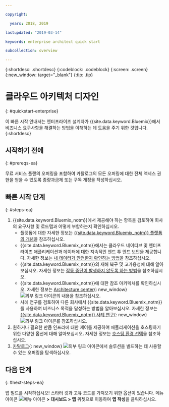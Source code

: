 ```yaml
---

copyright:

  years: 2018, 2019

lastupdated: "2019-03-14"

keywords: enterprise architect quick start

subcollection: overview

---
```


{:shortdesc: .shortdesc}
{:codeblock: .codeblock}
{:screen: .screen}
{:new_window: target="_blank"}
{:tip: .tip}

# 클라우드 아키텍처 디자인
{: #quickstart-enterprise}

이 빠른 시작 안내서는 엔터프라이즈 설계자가 {{site.data.keyword.Bluemix}}에서 비즈니스 요구사항을 해결하는 방법을 이해하는 데 도움을 주기 위한 것입니다. 
{:shortdesc}

## 시작하기 전에
{: #prereqs-ea}

무료 서비스 플랜의 오퍼링을 포함하여 카탈로그의 모든 오퍼링에 대한 전체 액세스 권한을 얻을 수 있도록 종량과금제 또는 구독 계정을 작성하십시오. 

## 빠른 시작 단계
{: #steps-ea}

1. {{site.data.keyword.Bluemix_notm}}에서 제공해야 하는 항목을 검토하여 회사의 요구사항 및 로드맵과 어떻게 부합하는지 확인하십시오. 
    * 플랫폼에 대한 자세한 정보는 [{{site.data.keyword.Bluemix_notm}} 플랫폼의 개념](/docs/overview?topic=overview-whatis-platform)을 참조하십시오.
    * {{site.data.keyword.Bluemix_notm}}에서는 클라우드 네이티브 및 엔터프라이즈 애플리케이션과 데이터에 대한 지속적인 엔드 투 엔드 보안을 제공합니다. 자세한 정보는 [내 데이터가 안전한지 확인하는 방법](/docs/overview?topic=overview-security)을 참조하십시오. 
    * {{site.data.keyword.Bluemix_notm}}의 재해 복구 및 고가용성에 대해 알아보십시오. 자세한 정보는 [작동 중단이 발생하지 않도록 하는 방법](/docs/overview?topic=overview-zero-downtime)을 참조하십시오.
    * {{site.data.keyword.Bluemix_notm}}에 대한 참조 아키텍처를 확인하십시오. 자세한 정보는 [Architecture center](https://www.ibm.com/cloud/garage/architectures){: new_window} ![외부 링크 아이콘](../icons/launch-glyph.svg)의 내용을 참조하십시오. 
    * 사례 연구를 검토하여 다른 회사에서 {{site.data.keyword.Bluemix_notm}}를 사용하여 비즈니스 목적을 달성하는 방법을 알아보십시오. 자세한 정보는 [{{site.data.keyword.Bluemix_notm}} 사례 연구](https://www.ibm.com/cloud-computing/bluemix/case-studies){: new_window} ![외부 링크 아이콘](../icons/launch-glyph.svg)를 참조하십시오. 
2. 원하거나 필요한 만큼 인프라에 대한 제어를 제공하여 애플리케이션을 호스팅하기 위한 다양한 옵션에 대해 알아보십시오. 자세한 정보는 [호스팅 환경 선택](/docs/overview?topic=overview-whatis-platform#choose-compute)을 참조하십시오.
3. [카탈로그](https://cloud.ibm.com/catalog){: new_window} ![외부 링크 아이콘](../icons/launch-glyph.svg)에서 솔루션을 빌드하는 데 사용할 수 있는 오퍼링을 탐색하십시오.

## 다음 단계
{: #next-steps-ea}

앱 빌드를 시작하십시오! 스타터 킷과 고유 코드를 가져오기 위한 옵션이 있습니다. 메뉴 아이콘 ![메뉴 아이콘](../icons/icon_hamburger.svg) **> 대시보드 > 앱** 위젯으로 이동하여 **앱 작성**을 클릭하십시오.

